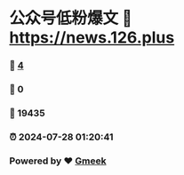 # 公众号低粉爆文 :link: https://news.126.plus 
### :page_facing_up: [4](https://news.126.plus/tag.html) 
### :speech_balloon: 0 
### :hibiscus: 19435 
### :alarm_clock: 2024-07-28 01:20:41 
### Powered by :heart: [Gmeek](https://github.com/Meekdai/Gmeek)
